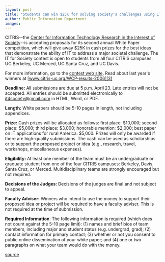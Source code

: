 ```yaml
---
layout: post
title: "Students can win $25K for solving society's challenges using IT"
author: Public Information Department
images:
---
```


CITRIS--the [Center for Information Technology Research in the Interest of Society][1]\--is accepting proposals for its second annual White Paper competition, which will give away $25K in cash prizes for the best ideas that demonstrate the ability of IT to address a major societal challenge. The IT for Society contest is open to students from all four CITRIS campuses: UC Berkeley, UC Merced, UC Santa Cruz, and UC Davis.

For more information, go to the [contest web site][2]. Read about last year's winners at [www.citris-uc.org/WCP-results-2006][3]

**Deadline:** All submissions are due at 5 p.m. April 23. Late entries will not be accepted. All entries should be submitted electronically to [it4society@gmail.com][4] in HTML, Word, or PDF.

**Length:** White papers should be 5-10 pages in length, not including appendices.

**Prize:** Cash prizes will be allocated as follows: first place: $10,000; second place: $5,000; third place: $3,000; honorable mention: $2,000; best paper on IT applications for rural America: $5,000. Prizes will only be awarded if there are high-quality submissions. The cash can be used as scholarships or to support the proposed project or idea (e.g., research, travel, workshops, miscellaneous expenses).

**Eligibility:** At least one member of the team must be an undergraduate or graduate student from one of the four CITRIS campuses: Berkeley, Davis, Santa Cruz, or Merced. Multidisciplinary teams are strongly encouraged but not required.

**Decisions of the Judges:** Decisions of the judges are final and not subject to appeal.

**Faculty Adviser:** Winners who intend to use the money to support their proposed idea or project will be required to have a faculty adviser. This is not required at the time of submission.

**Required Information**: The following information is required (which does not count against the 5-10 page limit): (1) names and brief bios of team members, including major and student status (e.g. undergrad, grad); (2) contact information for primary contact; (3) whether or not you consent to public online dissemination of your white paper; and (4) one or two paragraphs on what your team would do with the money.

[1]: http://www.citris-uc.org/
[2]: http://contest.berkeley.edu/contest_pages/1
[3]: http://www.citris-uc.org/WCP-results-2006
[4]: mailto:it4society@gmail.com

[source](http://www1.ucsc.edu/currents/06-07/03-05/brief-citris.asp "Permalink to brief-citris")
